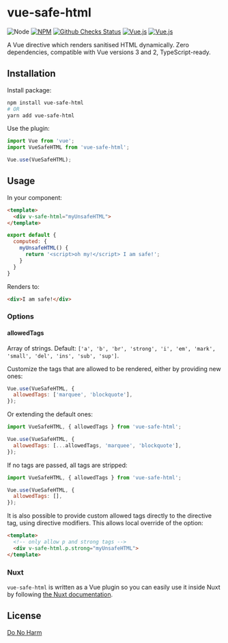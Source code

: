 # vue-safe-html

![Node](https://img.shields.io/node/v/vue-safe-html)
[![NPM](https://img.shields.io/npm/v/vue-safe-html)](https://www.npmjs.com/package/vue-safe-html)
[![Github Checks Status](https://img.shields.io/github/workflow/status/ecosia/vue-safe-html/CI)](https://github.com/ecosia/vue-safe-html/tree/main)
[![Vue.js](https://img.shields.io/badge/vue-2-green.svg)](https://vuejs.org)
[![Vue.js](https://img.shields.io/badge/vue-3-green.svg)](https://v3.vuejs.org)

A Vue directive which renders sanitised HTML dynamically. Zero dependencies, compatible with Vue versions 3 and 2, TypeScript-ready.

## Installation

Install package:

```sh
npm install vue-safe-html
# OR
yarn add vue-safe-html
```

Use the plugin:

```js
import Vue from 'vue';
import VueSafeHTML from 'vue-safe-html';

Vue.use(VueSafeHTML);
```

## Usage

In your component:

```html
<template>
  <div v-safe-html="myUnsafeHTML">
</template>
```

```js
export default {
  computed: {
    myUnsafeHTML() {
      return '<script>oh my!</script> I am safe!';
    }
  }
}
```

Renders to:

```html
<div>I am safe!</div>
```

### Options

#### allowedTags

Array of strings. Default: `['a', 'b', 'br', 'strong', 'i', 'em', 'mark', 'small', 'del', 'ins', 'sub', 'sup']`.

Customize the tags that are allowed to be rendered, either by providing new ones:

```js
Vue.use(VueSafeHTML, {
  allowedTags: ['marquee', 'blockquote'],
});
```

Or extending the default ones:

```js
import VueSafeHTML, { allowedTags } from 'vue-safe-html';

Vue.use(VueSafeHTML, {
  allowedTags: [...allowedTags, 'marquee', 'blockquote'],
});
```

If no tags are passed, all tags are stripped:

```js
import VueSafeHTML, { allowedTags } from 'vue-safe-html';

Vue.use(VueSafeHTML, {
  allowedTags: [],
});
```

It is also possible to provide custom allowed tags directly to the directive tag, using directive modifiers. This allows local override of the option:

```html
<template>
  <!-- only allow p and strong tags -->
  <div v-safe-html.p.strong="myUnsafeHTML">
</template>
```

### Nuxt

`vue-safe-html` is written as a Vue plugin so you can easily use it inside Nuxt by following [the Nuxt documentation](https://nuxtjs.org/docs/2.x/directory-structure/plugins#vue-plugins).

## License

[Do No Harm](./LICENSE)
